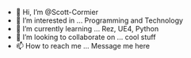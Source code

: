 - 👋 Hi, I’m @Scott-Cormier
- 👀 I’m interested in ... Programming and Technology
- 🌱 I’m currently learning ... Rez, UE4, Python
- 💞️ I’m looking to collaborate on ... cool stuff
- 📫 How to reach me ... Message me here

<!---
Scott-Cormier/Scott-Cormier is a ✨ special ✨ repository because its `README.md` (this file) appears on your GitHub profile.
You can click the Preview link to take a look at your changes.
--->
